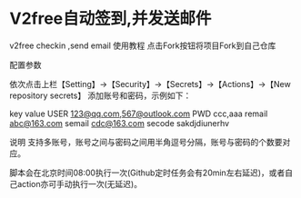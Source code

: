 # V2free自动签到,并发送邮件
v2free checkin ,send email
使用教程
点击Fork按钮将项目Fork到自己仓库

配置参数

依次点击上栏【Setting】->【Security】->【Secrets】->【Actions】->【New repository secrets】 添加账号和密码，示例如下：

key	value
USER	123@qq.com,567@outlook.com
PWD	ccc,aaa
remail abc@163.com
semail cdc@163.com
secode sakdjdiunerhv

说明
支持多账号，账号之间与密码之间用半角逗号分隔，账号与密码的个数要对应。

脚本会在北京时间08:00执行一次(Github定时任务会有20min左右延迟)，或者自己action亦可手动执行一次(无延迟)。

